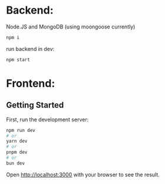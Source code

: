 # Backend:
Node.JS and MongoDB (using moongoose currently)

```bash
npm i 
```

run backend in dev:

```bash
npm start 
```

# Frontend:

## Getting Started

First, run the development server:

```bash
npm run dev
# or
yarn dev
# or
pnpm dev
# or
bun dev
```

Open [http://localhost:3000](http://localhost:3000) with your browser to see the result.